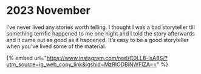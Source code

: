 # 2023 November

I’ve never lived any stories worth telling. I thought I was a bad storyteller till something terrific happened to me one night and I told the story afterwards and it came out as good as it hapoened. It’s easy to be a good storyteller when you’ve lived some of the material.

{% embed url="https://www.instagram.com/reel/C0LL8-lsA8S/?utm_source=ig_web_copy_link&igshid=MzRlODBiNWFlZA==" %}
